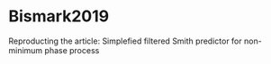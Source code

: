 # Bismark2019
Reproducting the article: Simplefied filtered Smith predictor for non-minimum phase process
